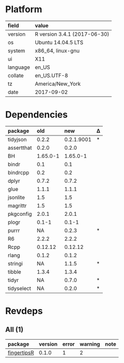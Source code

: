 # Platform

|field    |value                        |
|:--------|:----------------------------|
|version  |R version 3.4.1 (2017-06-30) |
|os       |Ubuntu 14.04.5 LTS           |
|system   |x86_64, linux-gnu            |
|ui       |X11                          |
|language |en_US                        |
|collate  |en_US.UTF-8                  |
|tz       |America/New_York             |
|date     |2017-09-02                   |

# Dependencies

|package    |old      |new        |Δ  |
|:----------|:--------|:----------|:--|
|tidyjson   |0.2.2    |0.2.1.9001 |*  |
|assertthat |0.2.0    |0.2.0      |   |
|BH         |1.65.0-1 |1.65.0-1   |   |
|bindr      |0.1      |0.1        |   |
|bindrcpp   |0.2      |0.2        |   |
|dplyr      |0.7.2    |0.7.2      |   |
|glue       |1.1.1    |1.1.1      |   |
|jsonlite   |1.5      |1.5        |   |
|magrittr   |1.5      |1.5        |   |
|pkgconfig  |2.0.1    |2.0.1      |   |
|plogr      |0.1-1    |0.1-1      |   |
|purrr      |NA       |0.2.3      |*  |
|R6         |2.2.2    |2.2.2      |   |
|Rcpp       |0.12.12  |0.12.12    |   |
|rlang      |0.1.2    |0.1.2      |   |
|stringi    |NA       |1.1.5      |*  |
|tibble     |1.3.4    |1.3.4      |   |
|tidyr      |NA       |0.7.0      |*  |
|tidyselect |NA       |0.2.0      |*  |

# Revdeps

## All (1)

|package                                |version |error |warning |note |
|:--------------------------------------|:-------|:-----|:-------|:----|
|[fingertipsR](problems.md#fingertipsr) |0.1.0   |1     |2       |     |

